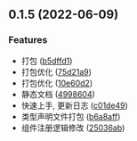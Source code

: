 ## 0.1.5 (2022-06-09)


### Features

* 打包 ([b5dffd1](https://github.com/tujianglin/tjl-ui/commit/b5dffd14f224505da7db05067b261428ab0ad51e))
* 打包优化 ([75d21a9](https://github.com/tujianglin/tjl-ui/commit/75d21a98ba3f3b100b424093c1d1e66815c7f994))
* 打包优化 ([10e60d2](https://github.com/tujianglin/tjl-ui/commit/10e60d233377c0dd000d2466bb64149e17909826))
* 静态文档 ([4998604](https://github.com/tujianglin/tjl-ui/commit/49986040cdc4025569a5699158b10e50830850ca))
* 快速上手, 更新日志 ([c01de49](https://github.com/tujianglin/tjl-ui/commit/c01de4946e84c53584e3b501a3a6533bbdb528b6))
* 类型声明文件打包 ([b6a8aff](https://github.com/tujianglin/tjl-ui/commit/b6a8aff18a7c907d3904ef4340abe61b1fb66e53))
* 组件注册逻辑修改 ([25036ab](https://github.com/tujianglin/tjl-ui/commit/25036ab84b84a139a99247972b3e9c17d6a7c1c4))



